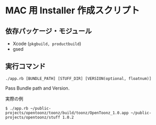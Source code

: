 # MAC 用 Installer 作成スクリプト

## 依存パッケージ・モジュール

- Xcode (`pkgbuild, productbuild`)
- gsed

## 実行コマンド

`./app.rb [BUNDLE_PATH] [STUFF_DIR] [VERSION(optional, floatnum)]`

Pass Bundle path and Version.

実際の例

`$ ./app.rb ~/public-projects/opentoonz/toonz/build/toonz/OpenToonz_1.0.app ~/public-projects/opentoonz/stuff 1.0.2`
